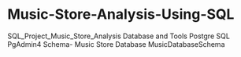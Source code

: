 # Music-Store-Analysis-Using-SQL

SQL_Project_Music_Store_Analysis
Database and Tools
Postgre SQL
PgAdmin4
Schema- Music Store Database
MusicDatabaseSchema
